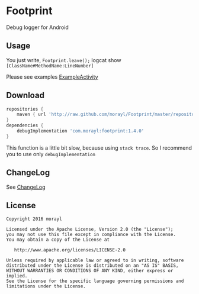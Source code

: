 # Footprint
Debug logger for Android

Usage
-----

 You just write, `Footprint.leave();` logcat show `[ClassName#MethodName:LineNumber]`

 Please see examples
 [ExampleActivity](/app/src/main/java/com/morayl/footprintexample/ExampleActivity.java)

Download
--------

```groovy
repositories {
    maven { url 'http://raw.github.com/morayl/Footprint/master/repository' }
}
dependencies {
    debugImplementation 'com.morayl:footprint:1.4.0'
}
```
This function is a little bit slow, because using `stack trace`.
So I recommend you to use only `debugImplementation`

ChangeLog
--------

 See [ChangeLog](./CHANGELOG.md)

License
-------

    Copyright 2016 morayl

    Licensed under the Apache License, Version 2.0 (the "License");
    you may not use this file except in compliance with the License.
    You may obtain a copy of the License at

       http://www.apache.org/licenses/LICENSE-2.0

    Unless required by applicable law or agreed to in writing, software
    distributed under the License is distributed on an "AS IS" BASIS,
    WITHOUT WARRANTIES OR CONDITIONS OF ANY KIND, either express or implied.
    See the License for the specific language governing permissions and
    limitations under the License.
